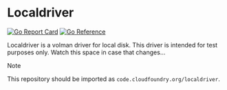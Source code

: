 # Localdriver

[![Go Report Card](https://goreportcard.com/badge/code.cloudfoundry.org/localdriver)](https://goreportcard.com/report/code.cloudfoundry.org/localdriver)
[![Go Reference](https://pkg.go.dev/badge/code.cloudfoundry.org/localdriver.svg)](https://pkg.go.dev/code.cloudfoundry.org/localdriver)

Localdriver is a volman driver for local disk. This driver is intended for
test purposes only.  Watch this space in case that changes...


> [!NOTE]
>
> This repository should be imported as `code.cloudfoundry.org/localdriver`.
